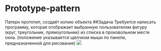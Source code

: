 # Prototype-pattern
Патерн прототип, создаёт копию объекта
##Задача
Требуется написать программу, которая  отображает  выбранную пользователем фигуру (круг, треугольник, прямоугольник)  из списка в произвольном месте окна.
(положение указывается щелчком мыши по панели, предназначенной для рисования)
![](https://lh4.googleusercontent.com/JVpBAEs9TYzg-L6aaOYfN4pgLD4hlOqXJ3pBOiwFjhI4HJs79j0mX8jYnNsbjmg-txlU9I4oAlKxT_jpTjrSvSsA4QXbymKX-6rCgyK5PN-TFon7=w1280)
